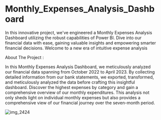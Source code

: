 # Monthly_Expenses_Analysis_Dashboard
In this innovative project, we've engineered a Monthly Expenses Analysis Dashboard utilizing the robust capabilities of Power BI. Dive into our financial data with ease, gaining valuable insights and empowering smarter financial decisions. Welcome to a new era of intuitive expense analysis

About The Project : 

In this Monthly Expenses Analysis Dashboard, we meticulously analyzed our financial data spanning from October 2022 to April 2023. By collecting detailed information from our bank statements, we exported, transformed, and meticulously analyzed the data before crafting this insightful dashboard. Discover the highest expenses by category and gain a comprehensive overview of our monthly expenditures. This analysis not only sheds light on individual monthly expenses but also provides a comprehensive view of our financial journey over the seven-month period.




![img_2424](https://github.com/Vj-r12/Monthly_Expenses_Analysis_Dashboard/assets/123143472/dbc203e9-34ad-4fda-a99a-46f02dd02c54)




